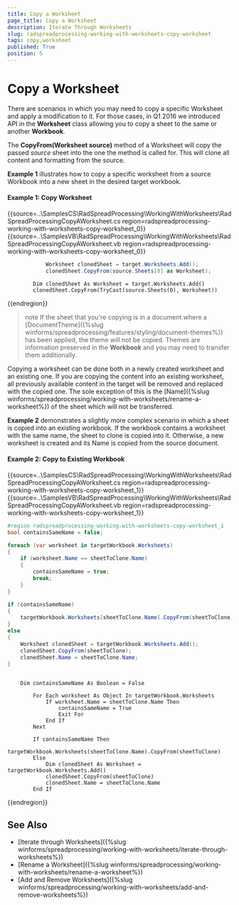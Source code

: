 ```yaml
---
title: Copy a Worksheet
page_title: Copy a Worksheet
description: Iterate Through Worksheets
slug: radspreadprocessing-working-with-worksheets-copy-worksheet
tags: copy,worksheet
published: True
position: 5
---
```


# Copy a Worksheet


There are scenarios in which you may need to copy a specific Worksheet and apply a modification to it. For those cases, in Q1 2016 we introduced API in the __Worksheet__ class allowing you to copy a sheet to the same or another __Workbook__.


The __CopyFrom(Worksheet source)__ method of a Worksheet will copy the passed _source_ sheet into the one the method is called for. This will clone all content and formatting from the source.


__Example 1__ illustrates how to copy a specific worksheet from a source Workbook into a new sheet in the desired target workbook.


#### Example 1: Copy Worksheet

{{source=..\SamplesCS\RadSpreadProcessing\WorkingWithWorksheets\RadSpreadProcessingCopyAWorksheet.cs region=radspreadprocessing-working-with-worksheets-copy-worksheet_0}} 
{{source=..\SamplesVB\RadSpreadProcessing\WorkingWithWorksheets\RadSpreadProcessingCopyAWorksheet.vb region=radspreadprocessing-working-with-worksheets-copy-worksheet_0}} 

````C#
			Worksheet clonedSheet = target.Worksheets.Add();
            clonedSheet.CopyFrom(source.Sheets[0] as Worksheet);
````
````VB.NET
		Dim clonedSheet As Worksheet = target.Worksheets.Add()
        clonedSheet.CopyFrom(TryCast(source.Sheets(0), Worksheet))
````

{{endregion}} 

>note If the sheet that you're copying is in a document where a [DocumentTheme]({%slug winforms/spreadprocessing/features/styling/document-themes%}) has been applied, the theme will not be copied. Themes are information preserved in the __Workbook__ and you may need to transfer them additionally.
>

Copying a worksheet can be done both in a newly created worksheet and an existing one. If you are copying the content into an existing worksheet, all previously available content in the target will be removed and replaced with the copied one. The sole exception of this is the [Name]({%slug winforms/spreadprocessing/working-with-worksheets/rename-a-worksheet%}) of the sheet which will not be transferred.

__Example 2__ demonstrates a slightly more complex scenario in which a sheet is copied into an existing workbook. If the workbook contains a worksheet with the same name, the sheet to clone is copied into it. Otherwise, a new worksheet is created and its Name is copied from the source document.  
        

#### Example 2: Copy to Existing Workbook

{{source=..\SamplesCS\RadSpreadProcessing\WorkingWithWorksheets\RadSpreadProcessingCopyAWorksheet.cs region=radspreadprocessing-working-with-worksheets-copy-worksheet_1}} 
{{source=..\SamplesVB\RadSpreadProcessing\WorkingWithWorksheets\RadSpreadProcessingCopyAWorksheet.vb region=radspreadprocessing-working-with-worksheets-copy-worksheet_1}} 

````C#
#region radspreadprocessing-working-with-worksheets-copy-worksheet_1
bool containsSameName = false;

foreach (var worksheet in targetWorkbook.Worksheets)
{
    if (worksheet.Name == sheetToClone.Name)
    {
        containsSameName = true;
        break;
    }
}

if (containsSameName)
{
    targetWorkbook.Worksheets[sheetToClone.Name].CopyFrom(sheetToClone);
}
else
{
    Worksheet clonedSheet = targetWorkbook.Worksheets.Add();
    clonedSheet.CopyFrom(sheetToClone);
    clonedSheet.Name = sheetToClone.Name;
}
			 
````
````VB.NET
	Dim containsSameName As Boolean = False

        For Each worksheet As Object In targetWorkbook.Worksheets
            If worksheet.Name = sheetToClone.Name Then
                containsSameName = True
                Exit For
            End If
        Next

        If containsSameName Then
            targetWorkbook.Worksheets(sheetToClone.Name).CopyFrom(sheetToClone)
        Else
            Dim clonedSheet As Worksheet = targetWorkbook.Worksheets.Add()
            clonedSheet.CopyFrom(sheetToClone)
            clonedSheet.Name = sheetToClone.Name
        End If	 
````

{{endregion}} 

## See Also

* [Iterate through Worksheets]({%slug winforms/spreadprocessing/working-with-worksheets/iterate-through-worksheets%})
* [Rename a Worksheet]({%slug winforms/spreadprocessing/working-with-worksheets/rename-a-worksheet%})
* [Add and Remove Worksheets]({%slug winforms/spreadprocessing/working-with-worksheets/add-and-remove-worksheets%})
